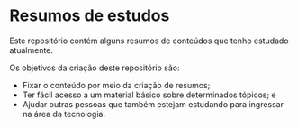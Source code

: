 # Resumos de estudos

Este repositório contém alguns resumos de conteúdos que tenho estudado atualmente. 

Os objetivos da criação deste repositório são:
- Fixar o conteúdo por meio da criação de resumos;
- Ter fácil acesso a um material básico sobre determinados tópicos; e
- Ajudar outras pessoas que também estejam estudando para ingressar na área da tecnologia.

